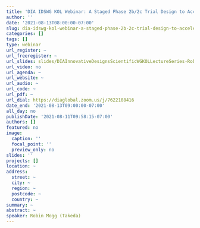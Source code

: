 ```yaml
---
title: 'DIA IDSWG KOL Webinar: A Staged Phase 2b/2c Trial Design to Accelerate pan-TB Drug Regimen Development'
author: ''
date: '2021-08-13T08:00:00-07:00'
slug: dia-idswg-kol-webinar-a-staged-phase-2b-2c-trial-design-to-accelerate-pan-tb-drug-regimen-development
categories: []
tags: []
type: webinar
url_register: ~
url_freeregister: ~
url_slides: slides/DIAInnovativeDesignsScientificWGKOLLectureSeries-RobinMogg.2021.08.13.pdf
url_video: no
url_agenda: ~
url_website: ~
url_audio: ~
url_code: ~
url_pdf: ~
url_dial: https://diaglobal.zoom.us/j/7622108416
date_end: '2021-08-13T09:00:00-07:00'
all_day: no
publishDate: '2021-08-11T09:58:15-07:00'
authors: []
featured: no
image:
  caption: ''
  focal_point: ''
  preview_only: no
slides: ''
projects: []
location: ~
address:
  street: ~
  city: ~
  region: ~
  postcode: ~
  country: ~
summary: ~
abstract: ~
speaker: Robin Mogg (Takeda)
---
```

<!--more-->

